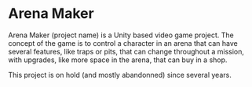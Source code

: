 # Arena Maker
Arena Maker (project name) is a Unity based video game project.
The concept of the game is to control a character in an arena that can have several features, like traps or pits, that can change throughout a mission, with upgrades, like more space in the arena, that can buy in a shop.

This project is on hold (and mostly abandonned) since several years.
